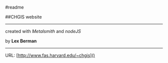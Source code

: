#readme

##CHGIS website

---

created with *Metalsmith* and *nodeJS*


by **Lex Berman**

---

URL:   [http://www.fas.harvard.edu/~chgis]()
